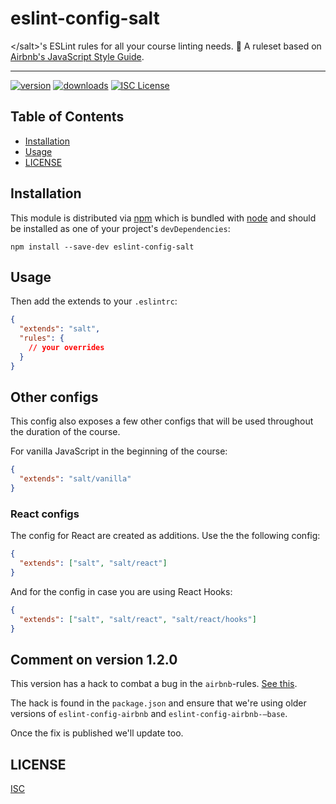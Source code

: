 # eslint-config-salt

&lt;/salt&gt;'s ESLint rules for all your course linting needs. 🧂
A ruleset based on [Airbnb's JavaScript Style Guide][airbnb].

---

[![version][version-badge]][package]
[![downloads][downloads-badge]][npmtrends]
[![ISC License][license-badge]][license]

## Table of Contents

- [Installation](#installation)
- [Usage](#usage)
- [LICENSE](#license)

## Installation

This module is distributed via [npm][npm] which is bundled with [node][node] and
should be installed as one of your project's `devDependencies`:

```
npm install --save-dev eslint-config-salt
```

## Usage

Then add the extends to your `.eslintrc`:

```json
{
  "extends": "salt",
  "rules": {
    // your overrides
  }
}
```

## Other configs

This config also exposes a few other configs that will be used throughout
the duration of the course.

For vanilla JavaScript in the beginning of the course:

```json
{
  "extends": "salt/vanilla"
}
```

### React configs

The config for React are created as additions. Use the the following config:

```json
{
  "extends": ["salt", "salt/react"]
}
```

And for the config in case you are using React Hooks:

```json
{
  "extends": ["salt", "salt/react", "salt/react/hooks"]
}
```

## Comment on version 1.2.0

This version has a hack to combat a bug in the `airbnb`-rules. [See this](https://github.com/airbnb/javascript/pull/2501).

The hack is found in the `package.json` and ensure that we're using older versions of `eslint-config-airbnb` and `eslint-config-airbnb-–base`.

Once the fix is published we'll update too.

## LICENSE

[ISC][license]

[npm]: https://www.npmjs.com
[node]: https://nodejs.org
[eslint]: https://github.com/eslint/eslint
[airbnb]: https://github.com/airbnb/javascript
[version-badge]: https://img.shields.io/npm/v/eslint-config-salt.svg?style=flat-square
[package]: https://www.npmjs.com/package/eslint-config-salt
[downloads-badge]: https://img.shields.io/npm/dm/eslint-config-salt.svg?style=flat-square
[npmtrends]: http://www.npmtrends.com/eslint-config-salt
[license-badge]: https://img.shields.io/npm/l/eslint-config-salt.svg?style=flat-square
[license]: https://github.com/appliedtechnology/eslint-config-salt/blob/master/LICENSE

